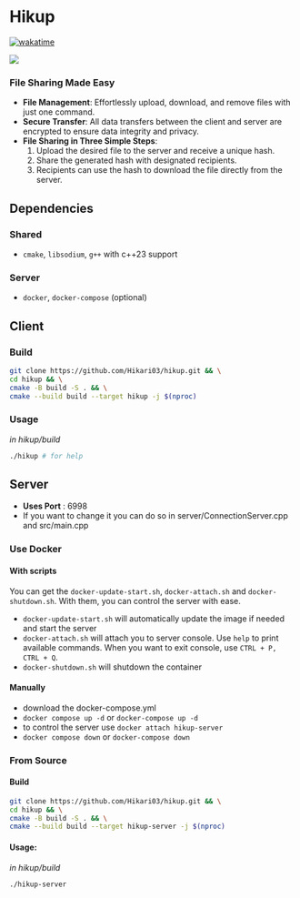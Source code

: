 # Hikup

[![wakatime](https://wakatime.com/badge/user/d150384a-c51c-4144-8898-22213a8a0f55/project/99adba71-871b-4afe-af2c-5039c8030cc8.svg)](https://wakatime.com/badge/user/d150384a-c51c-4144-8898-22213a8a0f55/project/99adba71-871b-4afe-af2c-5039c8030cc8)

![](https://tokei.rs/b1/github/Hikari03/hikup)

### File Sharing Made Easy

- **File Management**: Effortlessly upload, download, and remove files with just one command.
- **Secure Transfer**: All data transfers between the client and server are encrypted to ensure data integrity and privacy.
- **File Sharing in Three Simple Steps**:
    1. Upload the desired file to the server and receive a unique hash.
    2. Share the generated hash with designated recipients.
    3. Recipients can use the hash to download the file directly from the server.

## Dependencies
### Shared
- `cmake`, `libsodium`, `g++` with c++23 support

### Server
- `docker`, `docker-compose` (optional)

## Client
### Build
```bash
git clone https://github.com/Hikari03/hikup.git && \
cd hikup && \
cmake -B build -S . && \
cmake --build build --target hikup -j $(nproc)
```

### Usage
*in hikup/build*
```bash
./hikup # for help
```
## Server

- **Uses Port** : 6998
- If you want to change it you can do so in server/ConnectionServer.cpp and src/main.cpp

### Use Docker
#### With scripts
You can get the `docker-update-start.sh`, `docker-attach.sh` and `docker-shutdown.sh`.
With them, you can control the server with ease.
- `docker-update-start.sh` will automatically update the image if needed and start the server
- `docker-attach.sh` will attach you to server console. Use `help` to print available commands. When you want to exit console, use `CTRL + P, CTRL + Q`.
- `docker-shutdown.sh` will shutdown the container

#### Manually
- download the docker-compose.yml
- `docker compose up -d` or `docker-compose up -d`
- to control the server use `docker attach hikup-server`
- `docker compose down` or `docker-compose down`

### From Source
#### Build
``` bash
git clone https://github.com/Hikari03/hikup.git && \
cd hikup && \
cmake -B build -S . && \
cmake --build build --target hikup-server -j $(nproc)
```
#### Usage:
*in hikup/build*
``` bash
./hikup-server
```
